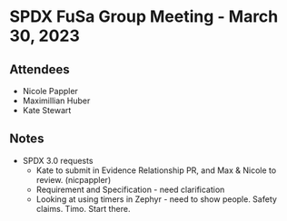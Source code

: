 # SPDX FuSa Group Meeting - March 30, 2023
## Attendees
* Nicole Pappler
* Maximillian Huber
* Kate Stewart

## Notes
* SPDX 3.0 requests
   * Kate to submit in Evidence Relationship PR, and Max & Nicole to review.   (nicpappler)
   * Requirement and Specification - need clarification  
   * Looking at using timers in Zephyr - need to show people.   Safety claims.  Timo.   Start there. 
